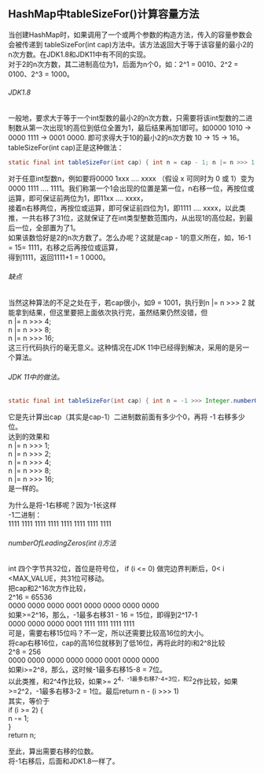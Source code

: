 ## HashMap中tableSizeFor()计算容量方法

当创建HashMap时，如果调用了一个或两个参数的构造方法，传入的容量参数会会被传递到 tableSizeFor(int cap)方法中。该方法返回大于等于该容量的最小2的n次方数。在JDK1.8和JDK11中有不同的实现。  
对于2的n次方数，其二进制高位为1，后面为n个0，如：2^1 = 0010、2^2 = 0100、2^3 = 1000。

###### JDK1.8

一般地，要求大于等于一个int型数的最小2的n次方数，只需要将该int型数的二进制数从第一次出现1的高位到低位全置为1，最后结果再加1即可。如0000 1010 -> 0000 1111 -> 0001 0000. 即可求得大于10的最小2的n次方数 10 -> 15 -> 16。  
tableSizeFor(int cap)正是这种做法：

```java
static final int tableSizeFor(int cap) { int n = cap - 1; n |= n >>> 1; n |= n >>> 2; n |= n >>> 4; n |= n >>> 8; n |= n >>> 16; return (n < 0) ? 1 : (n >= MAXIMUM_CAPACITY) ? MAXIMUM_CAPACITY : n + 1; }
```

对于任意int型数n，例如要将0000 1xxx .... xxxx （假设 x 可同时为 0 或 1）变为 0000 1111 .... 1111。我们称第一个1会出现的位置是第一位，n右移一位，再按位或运算，即可保证前两位为1，即11xx .... xxxx，  
接着n右移两位，再按位或运算，即可保证前四位为1，即1111 .... xxxx，以此类推，一共右移了31位，这就保证了在int类型整数范围内，从出现1的高位起，到最后一位，全部置为了1。  
如果该数恰好是2的n次方数了。怎么办呢？这就是cap - 1的意义所在，如，16-1 = 15= 1111，右移之后再按位或运算，  
得到1111，返回1111+1 = 1 0000。

###### 缺点

当然这种算法的不足之处在于，若cap很小，如9 = 1001，执行到n |= n >>> 2 就能拿到结果，但这里要把上面依次执行完，虽然结果仍然没错，但  
n |= n >>> 4;  
n |= n >>> 8;  
n |= n >>> 16;  
这三行代码执行的毫无意义。这种情况在JDK 11中已经得到解决，采用的是另一个算法。

###### JDK 11中的做法。

```java
static final int tableSizeFor(int cap) { int n = -1 >>> Integer.numberOfLeadingZeros(cap - 1); return n < 0 ? 1 : (n >= 1073741824 ? 1073741824 : n + 1); } public static int numberOfLeadingZeros(int i) { if (i <= 0) { return i == 0 ? 32 : 0; } else { int n = 31; if (i >= 65536) { n -= 16; i >>>= 16; } if (i >= 256) { n -= 8; i >>>= 8; } if (i >= 16) { n -= 4; i >>>= 4; } if (i >= 4) { n -= 2; i >>>= 2; } return n - (i >>> 1); } }
```

它是先计算出cap（其实是cap-1）二进制数前面有多少个0，再将 -1 右移多少位。  
达到的效果和  
n |= n >>> 1;  
n |= n >>> 2;  
n |= n >>> 4;  
n |= n >>> 8;  
n |= n >>> 16;  
是一样的。

为什么是将-1右移呢？因为-1长这样  
\-1二进制：  
1111 1111 1111 1111 1111 1111 1111 1111

###### numberOfLeadingZeros(int i)方法

int 四个字节共32位，首位是符号位， if (i <= 0) 做完边界判断后，0< i <MAX\_VALUE，共31位可移动。  
把cap和2^16次方作比较，  
2^16 = 65536  
0000 0000 0000 0001 0000 0000 0000 0000  
如果>=2^16，那么，-1最多右移31 - 16 = 15位，即得到2^17-1  
0000 0000 0000 0001 1111 1111 1111 1111  
可是，需要右移15位吗？不一定，所以还需要比较高16位的大小。  
将cap右移16位，cap的高16位就移到了低16位，再将此时的i和2^8比较  
2^8 = 256  
0000 0000 0000 0000 0000 0001 0000 0000  
如果i>=2^8，那么，这时候-1最多右移15-8 = 7位。  
以此类推，和2^4作比较，如果>= 2<sup>4，-1最多右移7-4=3位，和2</sup>2作比较，如果>=2^2，-1最多右移3-2 = 1位。最后return n - (i >>> 1)  
其实，等价于  
if (i >= 2) {  
n -= 1;  
}  
return n;

至此，算出需要右移的位数。  
将-1右移后，后面和JDK1.8一样了。

### 